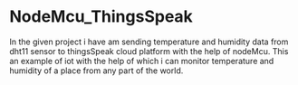 # NodeMcu_ThingsSpeak
In the given project i have am sending temperature and humidity data from dht11 sensor to thingsSpeak cloud platform with the help of nodeMcu.
This an example of iot with the help of which i can monitor temperature and humidity of a place from any part of the world.
